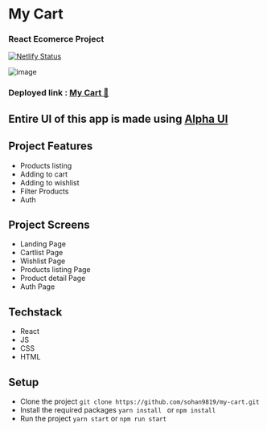 # My Cart

### React Ecomerce Project

[![Netlify Status](https://api.netlify.com/api/v1/badges/17a78b8a-88f0-4718-8fa6-ad8fd1de86b8/deploy-status)](https://app.netlify.com/sites/my-cart-ecom/deploys)

![image](https://user-images.githubusercontent.com/64985447/168379324-5e5764a8-5472-4c12-9d5a-56fe7d1c39a1.png)

### Deployed link : [My Cart 🛒](https://my-cart-ecom.netlify.app/)

## Entire UI of this app is made using [Alpha UI](https://alpha-dark-ui.netlify.app/)

## Project Features

- Products listing
- Adding to cart
- Adding to wishlist
- Filter Products
- Auth

## Project Screens

- Landing Page
- Cartlist Page
- Wishlist Page
- Products listing Page
- Product detail Page
- Auth Page

## Techstack

- React
- JS
- CSS
- HTML

## Setup

- Clone the project
  `git clone https://github.com/sohan9819/my-cart.git `
- Install the required packages `yarn install ` or `npm install`
- Run the project `yarn start` or `npm run start`
